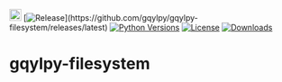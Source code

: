 [<img alt="LOGO" src="http://www.gqylpy.com/static/img/favicon.ico" height="21" width="21"/>](http://www.gqylpy.com)
[![Release](https://img.shields.io/github/release/gqylpy/gqylpy-filesystem.svg?style=flat-square")](https://github.com/gqylpy/gqylpy-filesystem/releases/latest)
[![Python Versions](https://img.shields.io/pypi/pyversions/gqylpy_filesystem)](https://pypi.org/project/gqylpy_filesystem)
[![License](https://img.shields.io/pypi/l/gqylpy_filesystem)](https://github.com/gqylpy/gqylpy-filesystem/blob/master/LICENSE)
[![Downloads](https://pepy.tech/badge/gqylpy_filesystem/month)](https://pepy.tech/project/gqylpy_filesystem)

# gqylpy-filesystem

> 
